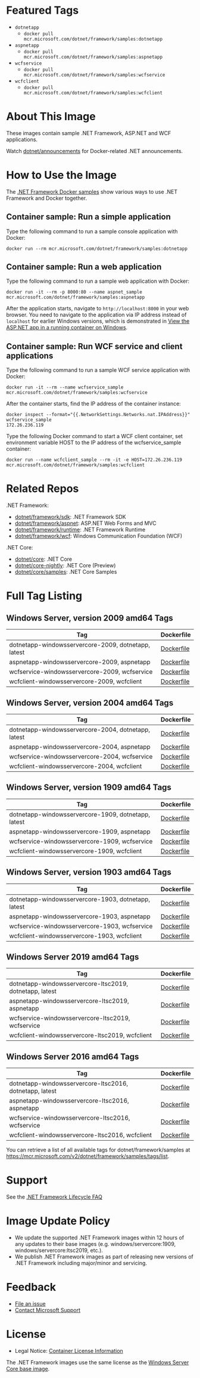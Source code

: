 # Featured Tags

* `dotnetapp`
  * `docker pull mcr.microsoft.com/dotnet/framework/samples:dotnetapp`
* `aspnetapp`
  * `docker pull mcr.microsoft.com/dotnet/framework/samples:aspnetapp`
* `wcfservice`
  * `docker pull mcr.microsoft.com/dotnet/framework/samples:wcfservice`
* `wcfclient`
  * `docker pull mcr.microsoft.com/dotnet/framework/samples:wcfclient`

# About This Image

These images contain sample .NET Framework, ASP.NET and WCF applications.

Watch [dotnet/announcements](https://github.com/dotnet/announcements/labels/Docker) for Docker-related .NET announcements.

# How to Use the Image

The [.NET Framework Docker samples](https://github.com/microsoft/dotnet-framework-docker/blob/master/samples/README.md) show various ways to use .NET Framework and Docker together.

## Container sample: Run a simple application

Type the following command to run a sample console application with Docker:

```console
docker run --rm mcr.microsoft.com/dotnet/framework/samples:dotnetapp
```

## Container sample: Run a web application

Type the following command to run a sample web application with Docker:

```console
docker run -it --rm -p 8000:80 --name aspnet_sample mcr.microsoft.com/dotnet/framework/samples:aspnetapp
```

After the application starts, navigate to `http://localhost:8000` in your web browser. You need to navigate to the application via IP address instead of `localhost` for earlier Windows versions, which is demonstrated in [View the ASP.NET app in a running container on Windows](https://github.com/microsoft/dotnet-framework-docker/blob/master/samples/aspnetapp/README.md#view-the-aspnet-app-in-a-running-container-on-windows).

## Container sample: Run WCF service and client applications

Type the following command to run a sample WCF service application with Docker:

```console
docker run -it --rm --name wcfservice_sample mcr.microsoft.com/dotnet/framework/samples:wcfservice
```

After the container starts, find the IP address of the container instance:

```console
docker inspect --format="{{.NetworkSettings.Networks.nat.IPAddress}}" wcfservice_sample
172.26.236.119
```

Type the following Docker command to start a WCF client container, set environment variable HOST to the IP address of the wcfservice_sample container:

```console
docker run --name wcfclient_sample --rm -it -e HOST=172.26.236.119 mcr.microsoft.com/dotnet/framework/samples:wcfclient
```

# Related Repos

.NET Framework:

* [dotnet/framework/sdk](https://hub.docker.com/_/microsoft-dotnet-framework-sdk/): .NET Framework SDK
* [dotnet/framework/aspnet](https://hub.docker.com/_/microsoft-dotnet-framework-aspnet/): ASP.NET Web Forms and MVC
* [dotnet/framework/runtime](https://hub.docker.com/_/microsoft-dotnet-framework-runtime/): .NET Framework Runtime
* [dotnet/framework/wcf](https://hub.docker.com/_/microsoft-dotnet-framework-wcf/): Windows Communication Foundation (WCF)

.NET Core:

* [dotnet/core](https://hub.docker.com/_/microsoft-dotnet-core/): .NET Core
* [dotnet/core-nightly](https://hub.docker.com/_/microsoft-dotnet-core-nightly/): .NET Core (Preview)
* [dotnet/core/samples](https://hub.docker.com/_/microsoft-dotnet-core-samples/): .NET Core Samples

# Full Tag Listing

## Windows Server, version 2009 amd64 Tags
Tag | Dockerfile
---------| ---------------
dotnetapp-windowsservercore-2009, dotnetapp, latest | [Dockerfile](https://github.com/microsoft/dotnet-framework-docker/blob/master/samples/dotnetapp/Dockerfile)
aspnetapp-windowsservercore-2009, aspnetapp | [Dockerfile](https://github.com/microsoft/dotnet-framework-docker/blob/master/samples/aspnetapp/Dockerfile)
wcfservice-windowsservercore-2009, wcfservice | [Dockerfile](https://github.com/microsoft/dotnet-framework-docker/blob/master/samples/wcfapp/Dockerfile.web)
wcfclient-windowsservercore-2009, wcfclient | [Dockerfile](https://github.com/microsoft/dotnet-framework-docker/blob/master/samples/wcfapp/Dockerfile.client)

## Windows Server, version 2004 amd64 Tags
Tag | Dockerfile
---------| ---------------
dotnetapp-windowsservercore-2004, dotnetapp, latest | [Dockerfile](https://github.com/microsoft/dotnet-framework-docker/blob/master/samples/dotnetapp/Dockerfile)
aspnetapp-windowsservercore-2004, aspnetapp | [Dockerfile](https://github.com/microsoft/dotnet-framework-docker/blob/master/samples/aspnetapp/Dockerfile)
wcfservice-windowsservercore-2004, wcfservice | [Dockerfile](https://github.com/microsoft/dotnet-framework-docker/blob/master/samples/wcfapp/Dockerfile.web)
wcfclient-windowsservercore-2004, wcfclient | [Dockerfile](https://github.com/microsoft/dotnet-framework-docker/blob/master/samples/wcfapp/Dockerfile.client)

## Windows Server, version 1909 amd64 Tags
Tag | Dockerfile
---------| ---------------
dotnetapp-windowsservercore-1909, dotnetapp, latest | [Dockerfile](https://github.com/microsoft/dotnet-framework-docker/blob/master/samples/dotnetapp/Dockerfile)
aspnetapp-windowsservercore-1909, aspnetapp | [Dockerfile](https://github.com/microsoft/dotnet-framework-docker/blob/master/samples/aspnetapp/Dockerfile)
wcfservice-windowsservercore-1909, wcfservice | [Dockerfile](https://github.com/microsoft/dotnet-framework-docker/blob/master/samples/wcfapp/Dockerfile.web)
wcfclient-windowsservercore-1909, wcfclient | [Dockerfile](https://github.com/microsoft/dotnet-framework-docker/blob/master/samples/wcfapp/Dockerfile.client)

## Windows Server, version 1903 amd64 Tags
Tag | Dockerfile
---------| ---------------
dotnetapp-windowsservercore-1903, dotnetapp, latest | [Dockerfile](https://github.com/microsoft/dotnet-framework-docker/blob/master/samples/dotnetapp/Dockerfile)
aspnetapp-windowsservercore-1903, aspnetapp | [Dockerfile](https://github.com/microsoft/dotnet-framework-docker/blob/master/samples/aspnetapp/Dockerfile)
wcfservice-windowsservercore-1903, wcfservice | [Dockerfile](https://github.com/microsoft/dotnet-framework-docker/blob/master/samples/wcfapp/Dockerfile.web)
wcfclient-windowsservercore-1903, wcfclient | [Dockerfile](https://github.com/microsoft/dotnet-framework-docker/blob/master/samples/wcfapp/Dockerfile.client)

## Windows Server 2019 amd64 Tags
Tag | Dockerfile
---------| ---------------
dotnetapp-windowsservercore-ltsc2019, dotnetapp, latest | [Dockerfile](https://github.com/microsoft/dotnet-framework-docker/blob/master/samples/dotnetapp/Dockerfile)
aspnetapp-windowsservercore-ltsc2019, aspnetapp | [Dockerfile](https://github.com/microsoft/dotnet-framework-docker/blob/master/samples/aspnetapp/Dockerfile)
wcfservice-windowsservercore-ltsc2019, wcfservice | [Dockerfile](https://github.com/microsoft/dotnet-framework-docker/blob/master/samples/wcfapp/Dockerfile.web)
wcfclient-windowsservercore-ltsc2019, wcfclient | [Dockerfile](https://github.com/microsoft/dotnet-framework-docker/blob/master/samples/wcfapp/Dockerfile.client)

## Windows Server 2016 amd64 Tags
Tag | Dockerfile
---------| ---------------
dotnetapp-windowsservercore-ltsc2016, dotnetapp, latest | [Dockerfile](https://github.com/microsoft/dotnet-framework-docker/blob/master/samples/dotnetapp/Dockerfile)
aspnetapp-windowsservercore-ltsc2016, aspnetapp | [Dockerfile](https://github.com/microsoft/dotnet-framework-docker/blob/master/samples/aspnetapp/Dockerfile)
wcfservice-windowsservercore-ltsc2016, wcfservice | [Dockerfile](https://github.com/microsoft/dotnet-framework-docker/blob/master/samples/wcfapp/Dockerfile.web)
wcfclient-windowsservercore-ltsc2016, wcfclient | [Dockerfile](https://github.com/microsoft/dotnet-framework-docker/blob/master/samples/wcfapp/Dockerfile.client)

You can retrieve a list of all available tags for dotnet/framework/samples at https://mcr.microsoft.com/v2/dotnet/framework/samples/tags/list.

# Support

See the [.NET Framework Lifecycle FAQ](https://support.microsoft.com/help/17455/lifecycle-faq-net-framework)

# Image Update Policy

* We update the supported .NET Framework images within 12 hours of any updates to their base images (e.g. windows/servercore:1909, windows/servercore:ltsc2019, etc.).
* We publish .NET Framework images as part of releasing new versions of .NET Framework including major/minor and servicing.

# Feedback

* [File an issue](https://github.com/microsoft/dotnet-framework-docker/issues/new/choose)
* [Contact Microsoft Support](https://support.microsoft.com/contactus/)

# License

* Legal Notice: [Container License Information](https://aka.ms/mcr/osslegalnotice)

The .NET Framework images use the same license as the [Windows Server Core base image](https://hub.docker.com/_/microsoft-windows-servercore/).
